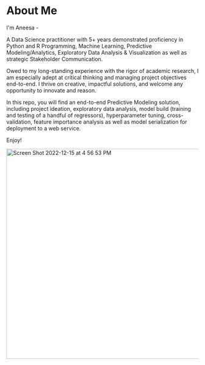 # About Me

I'm Aneesa - 

A Data Science practitioner with 5+ years demonstrated proficiency in Python and R Programming, Machine Learning, Predictive Modeling/Analytics, Exploratory Data Analysis & Visualization as well as strategic Stakeholder Communication. 

Owed to my long-standing experience with the rigor of academic research, I am especially adept at critical thinking and managing project objectives end-to-end. I thrive on creative, impactful solutions, and welcome any opportunity to innovate and reason.

In this repo, you will find an end-to-end Predictive Modeling solution, including project ideation, exploratory data analysis, model build (training and testing of a handful of regressors), hyperparameter tuning, cross-validation, feature importance analysis as well as model serialization for deployment to a web service.

Enjoy!

<img width="549" alt="Screen Shot 2022-12-15 at 4 56 53 PM" src="https://user-images.githubusercontent.com/104523287/207976051-ecafb5f8-ae7d-4f76-bb47-ff15caf0ca51.png">
